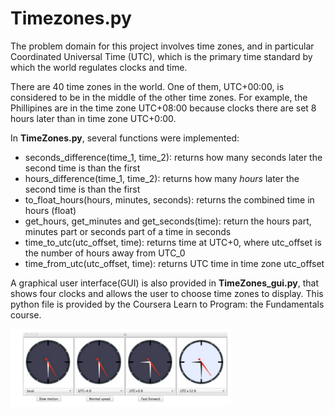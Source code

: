 # Timezones.py

The problem domain for this project involves time zones, and in particular Coordinated Universal Time (UTC), which is the primary time standard by which the world regulates clocks and time.

There are 40 time zones in the world. One of them, UTC+00:00, is considered to be in the middle of the other time zones. For example, the Phillipines are in the time zone UTC+08:00 because clocks there are set 8 hours later than in time zone UTC+0:00.

In **TimeZones.py**, several functions were implemented:
* seconds_difference(time_1, time_2): returns how many seconds later the second time is than the first
*  hours_difference(time_1, time_2): returns how many *hours* later the second time is than the first
* to_float_hours(hours, minutes, seconds): returns the combined time in hours (float)
* get_hours, get_minutes and get_seconds(time): return the hours part, minutes part or seconds part of a time in seconds
* time_to_utc(utc_offset, time): returns time at UTC+0, where utc_offset is the number of hours away from UTC_0
* time_from_utc(utc_offset, time): returns UTC time in time zone utc_offset

A graphical user interface(GUI) is also provided in **TimeZones_gui.py**, that shows four clocks and allows the user to choose time zones to display. This python file is provided by the Coursera Learn to Program: the Fundamentals course.  

<img src="https://github.com/YingXie24/images/blob/master/Python-1-TimeZone/GUI.PNG" width=70% >
